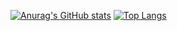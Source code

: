 [![Anurag's GitHub stats](https://github-readme-stats.vercel.app/api?username=takaha4010&theme=highcontrast)](https://github.com/anuraghazra/github-readme-stats)
[![Top Langs](https://github-readme-stats.vercel.app/api/top-langs/?username=takaha4010&layout=compact&theme=highcontrast)](https://github.com/anuraghazra/github-readme-stats)
